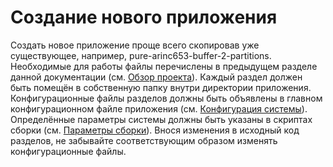 # Создание нового приложения
Создать новое приложение проще всего скопировав уже существующее, например, pure-arinc653-buffer-2-partitions.
Необходимые для работы файлы перечислены в предыдущем разделе данной документации (см. [Обзор проекта](#обзор-проекта)).
Каждый раздел должен быть помещён в собственную папку внутри директории приложения.
Конфигурационные файлы разделов должны быть объявлены в главном конфигурационном файле приложения (см. [Конфигурация системы](#конфигурация-системы)).
Определённые параметры системы должны быть указаны в скриптах сборки (см. [Параметры сборки](#параметры-сборки)).
Внося изменения в исходный код разделов, не забывайте соответствующим образом изменять конфигурационные файлы.
